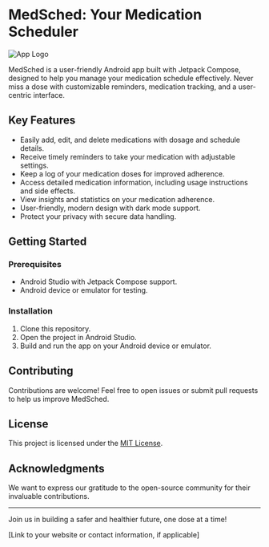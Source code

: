 # MedSched: Your Medication Scheduler

![App Logo](link-to-your-app-logo.png)

MedSched is a user-friendly Android app built with Jetpack Compose, designed to help you manage your medication schedule effectively. Never miss a dose with customizable reminders, medication tracking, and a user-centric interface.

## Key Features

- Easily add, edit, and delete medications with dosage and schedule details.
- Receive timely reminders to take your medication with adjustable settings.
- Keep a log of your medication doses for improved adherence.
- Access detailed medication information, including usage instructions and side effects.
- View insights and statistics on your medication adherence.
- User-friendly, modern design with dark mode support.
- Protect your privacy with secure data handling.

## Getting Started

### Prerequisites

- Android Studio with Jetpack Compose support.
- Android device or emulator for testing.

### Installation

1. Clone this repository.
2. Open the project in Android Studio.
3. Build and run the app on your Android device or emulator.

## Contributing

Contributions are welcome! Feel free to open issues or submit pull requests to help us improve MedSched.

## License

This project is licensed under the [MIT License](https://github.com/ShadhinAfridi/medsched/blob/main/LICENSE).

## Acknowledgments

We want to express our gratitude to the open-source community for their invaluable contributions.

---

Join us in building a safer and healthier future, one dose at a time!

[Link to your website or contact information, if applicable]
